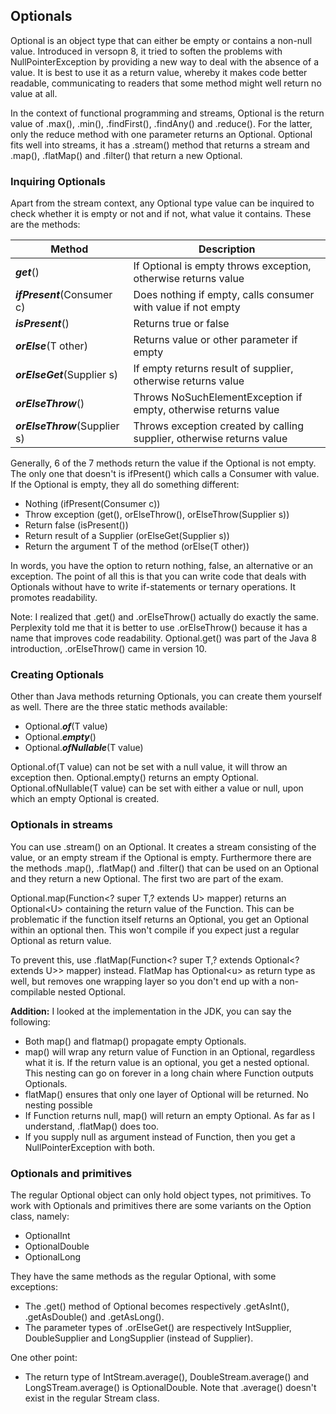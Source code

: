 ## Optionals

Optional is an object type that can either be empty or contains a non-null value. Introduced in versopn 8, it tried to soften the problems with NullPointerException by providing a new way to deal with the absence of a value. It is best to use it as a return value, whereby it makes code better readable, communicating to readers that some method might well return no value at all.

In the context of functional programming and streams, Optional<T> is the return value of .max(), .min(), .findFirst(), .findAny() and .reduce(). For the latter, only the reduce method with one parameter returns an Optional. Optional fits well into streams, it has a .stream() method that returns a stream and .map(), .flatMap() and .filter() that return a new Optional. 

### Inquiring Optionals

Apart from the stream context, any Optional type value can be inquired to check whether it is empty or not and if not, what value it contains. These are the methods: 

|Method|Description|
|----|----|
|**_get_**()|If Optional is empty throws exception, otherwise returns value|
|**_ifPresent_**(Consumer c)|Does nothing if empty, calls consumer with value if not empty|
|**_isPresent_**()|Returns true or false|
|**_orElse_**(T other)|Returns value or other parameter if empty|
|**_orElseGet_**(Supplier s)|If empty returns result of supplier, otherwise returns value|
|**_orElseThrow_**()|Throws NoSuchElementException if empty, otherwise returns value|
|**_orElseThrow_**(Supplier s)|Throws exception created by calling supplier, otherwise returns value|

Generally, 6 of the 7 methods return the value if the Optional is not empty. The only one that doesn't is ifPresent() which calls a Consumer with value. If the Optional is empty, they all do something different:

- Nothing (ifPresent(Consumer c))
- Throw exception (get(), orElseThrow(), orElseThrow(Supplier s))
- Return false (isPresent())
- Return result of a Supplier (orElseGet(Supplier s))
- Return the argument T of the method (orElse(T other))

In words, you have the option to return nothing, false, an alternative or an exception. The point of all this is that you can write code that deals with Optionals without have to write if-statements or ternary operations. It promotes readability.

Note: I realized that .get() and .orElseThrow() actually do exactly the same. Perplexity told me that it is better to use .orElseThrow() because it has a name that improves code readability. Optional.get() was part of the Java 8 introduction, .orElseThrow() came in version 10.

### Creating Optionals

Other than Java methods returning Optionals, you can create them yourself as well. There are the three static methods available:

- Optional.**_of_**(T value)
- Optional.**_empty_**()
- Optional.**_ofNullable_**(T value)

Optional.of(T value) can not be set with a null value, it will throw an exception then. Optional.empty() returns an empty Optional. Optional.ofNullable(T value) can be set with either a value or null, upon which an empty Optional is created. 

### Optionals in streams

You can use .stream() on an Optional. It creates a stream consisting of the value, or an empty stream if the Optional is empty. Furthermore there are the methods .map(), .flatMap() and .filter() that can be used on an Optional and they return a new Optional. The first two are part of the exam.

Optional.map(Function\<? super T,? extends U\> mapper) returns an Optional\<U\> containing the return value of the Function. This can be problematic if the function itself returns an Optional, you get an Optional within an optional then. This won't compile if you expect just a regular Optional as return value.

To prevent this, use .flatMap(Function\<? super T,? extends Optional\<? extends U\>\> mapper) instead. FlatMap has Optional\<u\> as return type as well, but removes one wrapping layer so you don't end up with a non-compilable nested Optional.

**Addition:** I looked at the implementation in the JDK, you can say the following:
- Both map() and flatmap() propagate empty Optionals.
- map() will wrap any return value of Function in an Optional, regardless what it is. If the return value is an optional, you get a nested optional. This nesting can go on forever in a long chain where Function outputs Optionals.
- flatMap() ensures that only one layer of Optional will be returned. No nesting possible
- If Function returns null, map() will return an empty Optional. As far as I understand, .flatMap() does too.
- If you supply null as argument instead of Function, then you get a NullPointerException with both.

### Optionals and primitives

The regular Optional object can only hold object types, not primitives. To work with Optionals and primitives there are some variants on the Option class, namely:

- OptionalInt
- OptionalDouble
- OptionalLong

They have the same methods as the regular Optional, with some exceptions:
- The .get() method of Optional becomes respectively .getAsInt(), .getAsDouble() and .getAsLong().
- The parameter types of .orElseGet() are respectively IntSupplier, DoubleSupplier and LongSupplier (instead of Supplier).

One other point:
- The return type of IntStream.average(), DoubleStream.average() and LongSTream.average() is OptionalDouble. Note that .average() doesn't exist in the regular Stream class.
